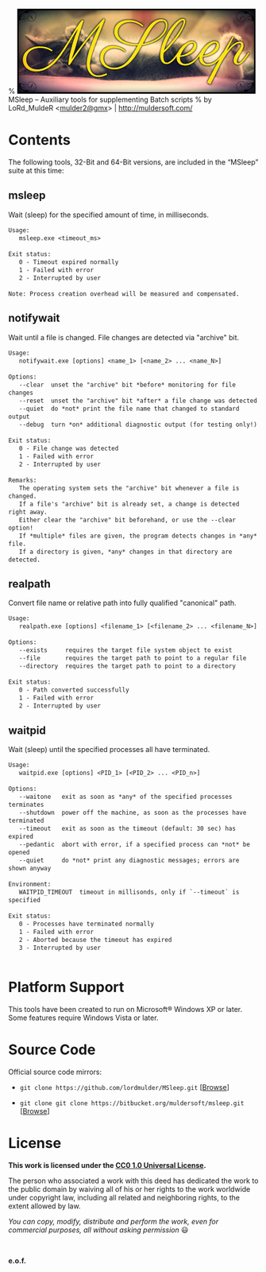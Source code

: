 % ![](img/msleep/banner.jpg)  
MSleep &ndash; Auxiliary tools for supplementing Batch scripts
% by LoRd_MuldeR &lt;<mulder2@gmx>&gt; | <http://muldersoft.com/>


Contents
========

The following tools, 32-Bit and 64-Bit versions, are included in the “MSleep” suite at this time:

msleep
------

Wait (sleep) for the specified amount of time, in milliseconds.

```
Usage:
   msleep.exe <timeout_ms>

Exit status:
   0 - Timeout expired normally
   1 - Failed with error
   2 - Interrupted by user

Note: Process creation overhead will be measured and compensated.
```

notifywait
----------

Wait until a file is changed. File changes are detected via "archive" bit.

```
Usage:
   notifywait.exe [options] <name_1> [<name_2> ... <name_N>]

Options:
   --clear  unset the "archive" bit *before* monitoring for file changes
   --reset  unset the "archive" bit *after* a file change was detected
   --quiet  do *not* print the file name that changed to standard output
   --debug  turn *on* additional diagnostic output (for testing only!)

Exit status:
   0 - File change was detected
   1 - Failed with error
   2 - Interrupted by user

Remarks:
   The operating system sets the "archive" bit whenever a file is changed.
   If a file's "archive" bit is already set, a change is detected right away.
   Either clear the "archive" bit beforehand, or use the --clear option!
   If *multiple* files are given, the program detects changes in *any* file.
   If a directory is given, *any* changes in that directory are detected.
```

realpath
--------

Convert file name or relative path into fully qualified "canonical" path.

```
Usage:
   realpath.exe [options] <filename_1> [<filename_2> ... <filename_N>]

Options:
   --exists     requires the target file system object to exist
   --file       requires the target path to point to a regular file
   --directory  requires the target path to point to a directory

Exit status:
   0 - Path converted successfully
   1 - Failed with error
   2 - Interrupted by user
```

waitpid
-------

Wait (sleep) until the specified processes all have terminated.

```
Usage:
   waitpid.exe [options] <PID_1> [<PID_2> ... <PID_n>]

Options:
   --waitone   exit as soon as *any* of the specified processes terminates
   --shutdown  power off the machine, as soon as the processes have terminated
   --timeout   exit as soon as the timeout (default: 30 sec) has expired
   --pedantic  abort with error, if a specified process can *not* be opened
   --quiet     do *not* print any diagnostic messages; errors are shown anyway

Environment:
   WAITPID_TIMEOUT  timeout in millisonds, only if `--timeout` is specified

Exit status:
   0 - Processes have terminated normally
   1 - Failed with error
   2 - Aborted because the timeout has expired
   3 - Interrupted by user
   
```


Platform Support
================

This tools have been created to run on Microsoft&reg; Windows XP or later. Some features require Windows Vista or later.


Source Code
===========

Official source code mirrors:

* `git clone https://github.com/lordmulder/MSleep.git` [[Browse](https://github.com/lordmulder/MSleep)]

* `git clone git clone https://bitbucket.org/muldersoft/msleep.git` [[Browse](https://bitbucket.org/muldersoft/msleep)]


License
=======

**This work is licensed under the [CC0 1.0 Universal License](https://creativecommons.org/publicdomain/zero/1.0/legalcode).**

The person who associated a work with this deed has dedicated the work to the public domain by waiving all of his or her rights to the work worldwide under copyright law, including all related and neighboring rights, to the extent allowed by law.

*You can copy, modify, distribute and perform the work, even for commercial purposes, all without asking permission* 😃

<br>

**e.o.f.**

